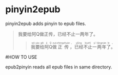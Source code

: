 # pinyin2epub

pinyin2epub adds pinyin to epub files.

>我要给阿Q做正传，已经不止一两年了。
>><ruby>我<rt>wǒ</rt></ruby><ruby>要<rt>
              yào
             </rt>
            </ruby>
            <ruby>
             给
             <rt>
              gěi
             </rt>
            </ruby>
            <ruby>
             阿
             <rt>
              ā
             </rt>
            </ruby>
            <ruby>
             Q
             <rt>
              Q
             </rt>
            </ruby>
            <ruby>
             做
             <rt>
              zuò
             </rt>
            </ruby>
            <ruby>
             正传
             <rt>
              zhèngzhuàn
             </rt>
            </ruby>
            <ruby>
             ，
             <rt>
              ，
             </rt>
            </ruby>
            <ruby>
             已经
             <rt>
              yǐjīng
             </rt>
            </ruby>
            <ruby>
             不止
             <rt>
              bùzhǐ
             </rt>
            </ruby>
            <ruby>
             一
             <rt>
              yī
             </rt>
            </ruby>
            <ruby>
             两
             <rt>
              liǎng
             </rt>
            </ruby>
            <ruby>
             年
             <rt>
              nián
             </rt>
            </ruby>
            <ruby>
             了
             <rt>
              le
             </rt>
            </ruby>
            <ruby>
             。
             <rt>
              。
             </rt>
            </ruby>
            
            
#HOW TO USE

epub2pinyin reads all epub files in same directory.
